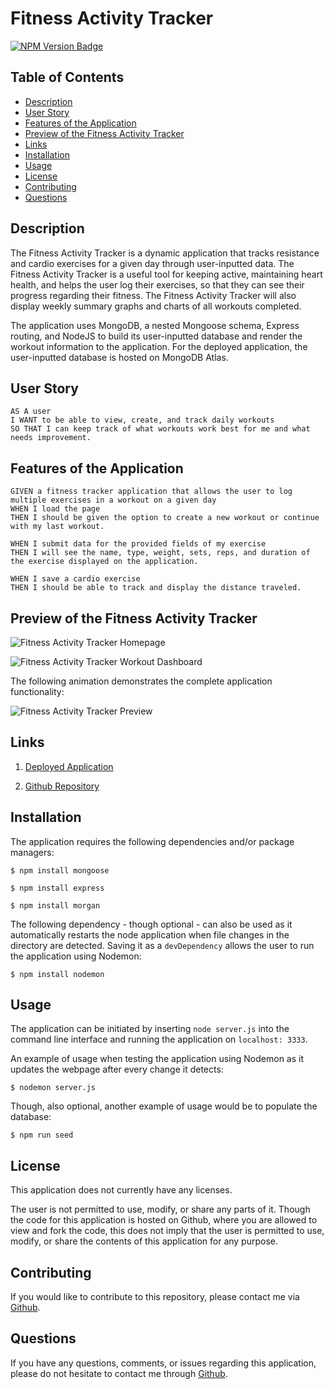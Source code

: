 # Fitness Activity Tracker

[![NPM Version Badge](https://badge.fury.io/js/%40angular%2Fcore.svg)](https://badge.fury.io/js/%40angular%2Fcore)

## Table of Contents
*  [Description](#description)
*  [User Story](#user-story)
*  [Features of the Application](#features-of-the-application)
*  [Preview of the Fitness Activity Tracker](#preview-of-the-fitness-activity-tracker)
*  [Links](#links)
*  [Installation](#installation)
*  [Usage](#usage)
*  [License](#license)
*  [Contributing](#contributing)
*  [Questions](#questions)

## Description

The Fitness Activity Tracker is a dynamic application that tracks resistance and cardio exercises for a given day through user-inputted data. The Fitness Activity Tracker is a useful tool for keeping active, maintaining heart health, and helps the user log their exercises, so that they can see their progress regarding their fitness. The Fitness Activity Tracker will also display weekly summary graphs and charts of all workouts completed.

The application uses MongoDB, a nested Mongoose schema, Express routing, and NodeJS to build its user-inputted database and render the workout information to the application. For the deployed application, the user-inputted database is hosted on MongoDB Atlas.

## User Story
~~~
AS A user  
I WANT to be able to view, create, and track daily workouts  
SO THAT I can keep track of what workouts work best for me and what needs improvement.  
~~~

## Features of the Application
~~~
GIVEN a fitness tracker application that allows the user to log multiple exercises in a workout on a given day  
WHEN I load the page  
THEN I should be given the option to create a new workout or continue with my last workout.  

WHEN I submit data for the provided fields of my exercise  
THEN I will see the name, type, weight, sets, reps, and duration of the exercise displayed on the application.  

WHEN I save a cardio exercise  
THEN I should be able to track and display the distance traveled.  
~~~

## Preview of the Fitness Activity Tracker

![Fitness Activity Tracker Homepage](images/fitnessActivityTrackerHomepage.png)

![Fitness Activity Tracker Workout Dashboard](images/workoutDashboardPreview.png)

The following animation demonstrates the complete application functionality:

![Fitness Activity Tracker Preview]()

## Links

1. [Deployed Application](https://fitness-activity-tracker.herokuapp.com/)

2. [Github Repository](https://github.com/rh9891/FitnessActivityTracker)

## Installation

The application requires the following dependencies and/or package managers:
~~~
$ npm install mongoose
~~~

~~~
$ npm install express
~~~

~~~
$ npm install morgan
~~~

The following dependency - though optional - can also be used as it automatically restarts the node application when file changes in the directory are detected. Saving it as a `devDependency` allows the user to run the application using Nodemon:
~~~
$ npm install nodemon
~~~

## Usage

The application can be initiated by inserting `node server.js` into the command line interface and running the application on `localhost: 3333`.

An example of usage when testing the application using Nodemon as it updates the webpage after every change it detects:
~~~
$ nodemon server.js
~~~

Though, also optional, another example of usage would be to populate the database:
~~~
$ npm run seed
~~~

## License

This application does not currently have any licenses.

The user is not permitted to use, modify, or share any parts of it. Though the code for this application is hosted on Github, where you are allowed to view and fork the code, this does not imply that the user is permitted to use, modify, or share the contents of this application for any purpose.

## Contributing

If you would like to contribute to this repository, please contact me via [Github](https://github.com/rh9891).

## Questions

If you have any questions, comments, or issues regarding this application, please do not hesitate to contact me through [Github](https://github.com/rh9891).